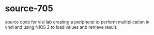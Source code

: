 # source-705
source code for vlsi lab 
creating a peripheral to perform multiplication in vhdl and using NIOS 2 to load values and retrieve result. 
